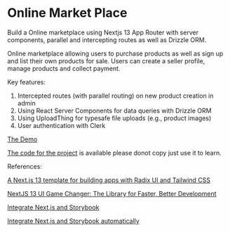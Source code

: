 # Online Market Place

Build a Online marketplace using Nextjs 13 App Router with server components, parallel and intercepting routes as well as Drizzle ORM.

Online marketplace allowing users to purchase products as well as sign up and list their own products for sale. Users can create a seller profile, manage products and collect payment.

Key features:

1. Intercepted routes (with parallel routing) on new product creation in admin
2. Using React Server Components for data queries with Drizzle ORM
3. Using UploadThing for typesafe file uploads (e.g., product images)
4. User authentication with Clerk

[The Demo](https://onestopshop.jackblatch.com/)

[The code for the project](https://github.com/jackblatch/OneStopShop) is available please donot copy just use it to learn.

References:

[A Next.js 13 template for building apps with Radix UI and Tailwind CSS](https://github.com/shadcn/next-template)

[NextJS 13 UI Game Changer: The Library for Faster, Better Development](https://www.youtube.com/watch?v=DeLHGl936Fo)

[Integrate Next.js and Storybook](https://storybook.js.org/recipes/next/)

[Integrate Next.js and Storybook automatically](https://storybook.js.org/blog/integrate-nextjs-and-storybook-automatically/)